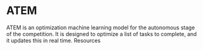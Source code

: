 # ATEM
ATEM is an optimization machine learning model for the autonomous stage of the competition. It is designed to optimize a list of tasks to complete, and it updates this in real time.  Resources
